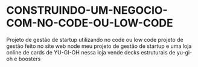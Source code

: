 # CONSTRUINDO-UM-NEGOCIO-COM-NO-CODE-OU-LOW-CODE

Projeto de gestão de startup utilizando no code ou low code 
projeto de gestão feito no site web node 
meu projeto de gestão de startup e uma loja online de cards de 
YU-GI-OH nessa loja vende decks estruturais de yu-gi-oh e boosters
